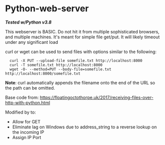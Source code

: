 # Python-web-server
**_Tested w/Python v3.8_**

This webserver is BASIC. Do not hit it from multiple sophisticated browsers, and multiple machines.
It's meant for simple file get/put. It will likely timeout under any significant load

curl or wget can be used to send files with options similar to the following:
```
  curl -X PUT --upload-file somefile.txt http://localhost:8000
  curl -T somefile.txt http://localhost:8000
  wget -O- --method=PUT --body-file=somefile.txt http://localhost:8000/somefile.txt
```
__Note__: curl automatically appends the filename onto the end of the URL so
the path can be omitted.

Base code from: https://floatingoctothorpe.uk/2017/receiving-files-over-http-with-python.html

Modified by to:
- Allow for GET
- Eliminate lag on Windows due to address_string to a reverse lookup on the incoming IP
- Assign IP Port
